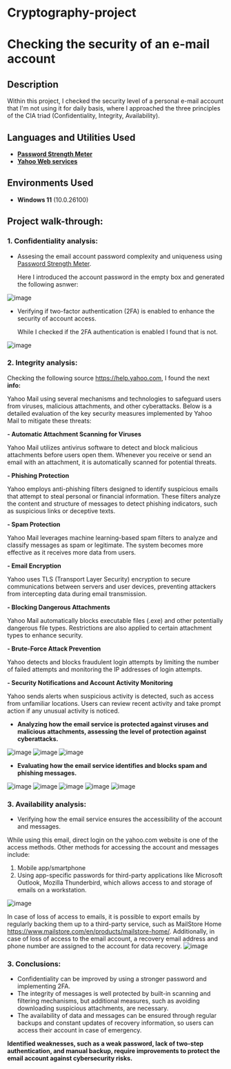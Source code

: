 # Cryptography-project

<h1>Checking the security of an e-mail account</h1>

<h2>Description</h2>
Within this project, I checked the security level of a personal e-mail account that I'm not using it for daily basis, where I approached the three principles of the CIA triad (Confidentiality, Integrity, Availability).<br />

<h2>Languages and Utilities Used</h2>

- <b>[Password Strength Meter](https://www.passwordmonster.com/)</b> 
- <b>[Yahoo Web services](https://www.yahoo.com/) </b>

<h2>Environments Used </h2>

- <b>Windows 11</b> (10.0.26100)

<h2>Project walk-through:</h2>

<p>
<b><h3>1. Confidentiality analysis:</h3></b>

- Assesing the email account password complexity and uniqueness using [Password Strength Meter](https://www.passwordmonster.com/).<br/>

  Here I introduced the account password in the empty box and generated the following asnwer:<br/>
  
![image](https://github.com/user-attachments/assets/43e488c8-9b41-49a9-84c2-927fb2cead3b)

- Verifying if two-factor authentication (2FA) is enabled to enhance the security of account access. <br/>

  While I checked if the 2FA authentication is enabled I found that is not.<br/>

![image](https://github.com/user-attachments/assets/b6fbe428-feac-44f3-85af-4cdbaa4e6d6b)
  
<b><h3>2. Integrity analysis:</h3></b>

Checking the following source https://help.yahoo.com, I found the next **info:** 

Yahoo Mail using several mechanisms and technologies to safeguard users from viruses, malicious attachments, and other cyberattacks. Below is a detailed evaluation of the key security measures implemented by Yahoo Mail to mitigate these threats:

  <b>- Automatic Attachment Scanning for Viruses</b>
    <p>Yahoo Mail utilizes antivirus software to detect and block malicious attachments before users open them. Whenever you receive or send an email with an attachment, it is automatically scanned for potential threats.</p>

  <b>- Phishing Protection</b>
    <p>Yahoo employs anti-phishing filters designed to identify suspicious emails that attempt to steal personal or financial information. These filters analyze the content and structure of messages to detect phishing indicators, such as suspicious links or deceptive texts.</p>

  <b>- Spam Protection</b>
    <p>Yahoo Mail leverages machine learning-based spam filters to analyze and classify messages as spam or legitimate. The system becomes more effective as it receives more data from users.</p>

  <b>- Email Encryption</b>
    <p>Yahoo uses TLS (Transport Layer Security) encryption to secure communications between servers and user devices, preventing attackers from intercepting data during email transmission.</p>

  <b>- Blocking Dangerous Attachments</b>
    <p>Yahoo Mail automatically blocks executable files (.exe) and other potentially dangerous file types. Restrictions are also applied to certain attachment types to enhance security.</p>

  <b>- Brute-Force Attack Prevention</b>
    <p>Yahoo detects and blocks fraudulent login attempts by limiting the number of failed attempts and monitoring the IP addresses of login attempts.</p>

  <b>- Security Notifications and Account Activity Monitoring</b>
    <p>Yahoo sends alerts when suspicious activity is detected, such as access from unfamiliar locations. Users can review recent activity and take prompt action if any unusual activity is noticed.</p>

- **Analyzing how the email service is protected against viruses and malicious attachments, assessing the level of protection against cyberattacks.**<br/>

![image](https://github.com/user-attachments/assets/06786e3a-aa1f-4ae9-99c4-3aff87766609)
![image](https://github.com/user-attachments/assets/f499b079-3206-4a7b-bbc8-0c3dd19d48d3)
![image](https://github.com/user-attachments/assets/9aa96b96-eccd-4a43-9e7c-842e5faa590d)

- **Evaluating how the email service identifies and blocks spam and phishing messages.**<br/>

![image](https://github.com/user-attachments/assets/3f95265e-a737-44f5-910a-777f9f92e3c8)
![image](https://github.com/user-attachments/assets/536909a7-5f40-40f9-8723-9b537468dca8)
![image](https://github.com/user-attachments/assets/7dde5079-9b92-4cd1-9af1-2e1e771b2d55)
![image](https://github.com/user-attachments/assets/c33be467-6fed-4a0e-9539-35d98564d9d1)
![image](https://github.com/user-attachments/assets/494f5efe-fd51-4194-b226-9ff962acc1d3)

<b><h3>3. Availability analysis:</h3></b>

- Verifying how the email service ensures the accessibility of the account and messages.

While using this email, direct login on the yahoo.com website is one of the access methods.
Other methods for accessing the account and messages include:
<ol>
  <li>Mobile app/smartphone</li>
  <li>Using app-specific passwords for third-party applications like Microsoft Outlook, Mozilla Thunderbird, which allows access to and storage of emails on a workstation.</li>
</ol>

![image](https://github.com/user-attachments/assets/f82fba2d-cc4b-4962-9a61-543511477372)

In case of loss of access to emails, it is possible to export emails by regularly backing them up to a third-party service, such as MailStore Home https://www.mailstore.com/en/products/mailstore-home/. Additionally, in case of loss of access to the email account, a recovery email address and phone number are assigned to the account for data recovery.
![image](https://github.com/user-attachments/assets/29d232d5-cae6-4eb2-b584-2c53c6b6c1a8)

<b><h3>3. Conclusions:</h3></b>

- Confidentiality can be improved by using a stronger password and implementing 2FA.</br>
- The integrity of messages is well protected by built-in scanning and filtering mechanisms, but additional measures, such as avoiding downloading suspicious attachments, are necessary.</br>
- The availability of data and messages can be ensured through regular backups and constant updates of recovery information, so users can access their account in case of emergency.</br>

**Identified weaknesses, such as a weak password, lack of two-step authentication, and manual backup, require improvements to protect the email account against cybersecurity risks.**
